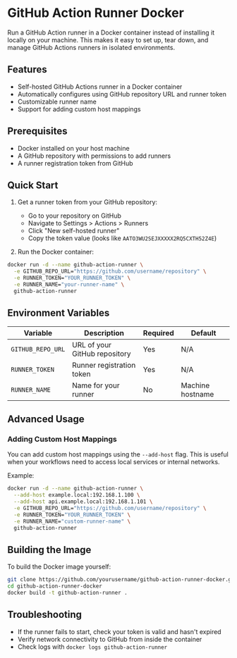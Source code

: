 # GitHub Action Runner Docker

Run a GitHub Action runner in a Docker container instead of installing it locally on your machine. This makes it easy to set up, tear down, and manage GitHub Actions runners in isolated environments.

## Features

- Self-hosted GitHub Actions runner in a Docker container
- Automatically configures using GitHub repository URL and runner token
- Customizable runner name
- Support for adding custom host mappings

## Prerequisites

- Docker installed on your host machine
- A GitHub repository with permissions to add runners
- A runner registration token from GitHub

## Quick Start

1. Get a runner token from your GitHub repository:
   - Go to your repository on GitHub
   - Navigate to Settings > Actions > Runners
   - Click "New self-hosted runner"
   - Copy the token value (looks like `AATO3WU2SEJXXXXX2RQ5CXTH52Z4E`)

2. Run the Docker container:

```bash
docker run -d --name github-action-runner \
  -e GITHUB_REPO_URL="https://github.com/username/repository" \
  -e RUNNER_TOKEN="YOUR_RUNNER_TOKEN" \
  -e RUNNER_NAME="your-runner-name" \
  github-action-runner
```

## Environment Variables

| Variable | Description | Required | Default |
|----------|-------------|----------|---------|
| `GITHUB_REPO_URL` | URL of your GitHub repository | Yes | N/A |
| `RUNNER_TOKEN` | Runner registration token | Yes | N/A |
| `RUNNER_NAME` | Name for your runner | No | Machine hostname |

## Advanced Usage

### Adding Custom Host Mappings

You can add custom host mappings using the `--add-host` flag. This is useful when your workflows need to access local services or internal networks.

Example:

```bash
docker run -d --name github-action-runner \
  --add-host example.local:192.168.1.100 \
  --add-host api.example.local:192.168.1.101 \
  -e GITHUB_REPO_URL="https://github.com/username/repository" \
  -e RUNNER_TOKEN="YOUR_RUNNER_TOKEN" \
  -e RUNNER_NAME="custom-runner-name" \
  github-action-runner
```

## Building the Image

To build the Docker image yourself:

```bash
git clone https://github.com/yourusername/github-action-runner-docker.git
cd github-action-runner-docker
docker build -t github-action-runner .
```

## Troubleshooting

- If the runner fails to start, check your token is valid and hasn't expired
- Verify network connectivity to GitHub from inside the container
- Check logs with `docker logs github-action-runner`

